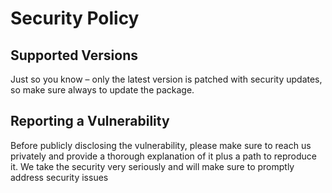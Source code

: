 # Security Policy

## Supported Versions

Just so you know – only the latest version is patched with security updates, so make sure always to update the package.

## Reporting a Vulnerability

Before publicly disclosing the vulnerability, please make sure to reach us privately and provide a thorough explanation of it plus a path to reproduce it.
We take the security very seriously and will make sure to promptly address security issues
